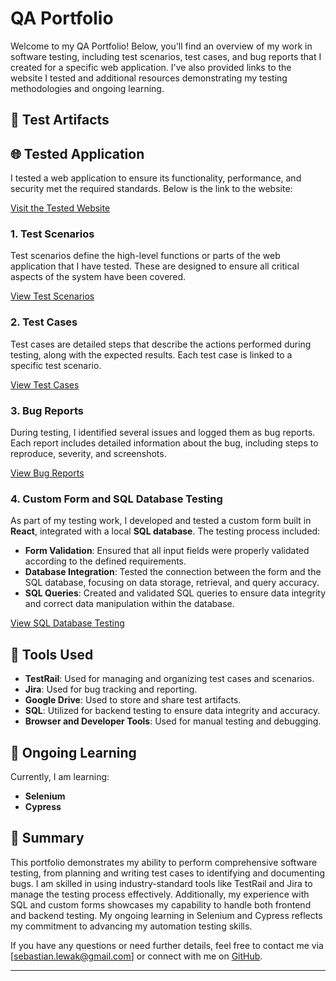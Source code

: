 # QA Portfolio

Welcome to my QA Portfolio! Below, you'll find an overview of my work in software testing, including test scenarios, test cases, and bug reports that I created for a specific web application. I've also provided links to the website I tested and additional resources demonstrating my testing methodologies and ongoing learning.

## 📂 Test Artifacts

## 🌐 Tested Application

I tested a web application to ensure its functionality, performance, and security met the required standards. Below is the link to the website:

<a href="https://skleptest.pl/" target="_blank">Visit the Tested Website</a>

### 1. Test Scenarios
Test scenarios define the high-level functions or parts of the web application that I have tested. These are designed to ensure all critical aspects of the system have been covered.

<a href="https://drive.google.com/drive/folders/1sljB4LnVx4k2_JC6gGVbpBO8sDW5OvaQ?hl=pl" target="_blank">View Test Scenarios</a>

### 2. Test Cases
Test cases are detailed steps that describe the actions performed during testing, along with the expected results. Each test case is linked to a specific test scenario.

<a href="https://drive.google.com/drive/folders/1bOpRBSNPWLUl5ggG4sUYm-R7xeOPsQNu?hl=pl" target="_blank">View Test Cases</a>

### 3. Bug Reports
During testing, I identified several issues and logged them as bug reports. Each report includes detailed information about the bug, including steps to reproduce, severity, and screenshots.

<a href="https://drive.google.com/drive/folders/1FFiZYniHSgMy7xwNoEDn9YvrpuZYW0cz?hl=pl" target="_blank">View Bug Reports</a>

### 4. Custom Form and SQL Database Testing

As part of my testing work, I developed and tested a custom form built in **React**, integrated with a local **SQL database**. The testing process included:

- **Form Validation**: Ensured that all input fields were properly validated according to the defined requirements.
- **Database Integration**: Tested the connection between the form and the SQL database, focusing on data storage, retrieval, and query accuracy.
- **SQL Queries**: Created and validated SQL queries to ensure data integrity and correct data manipulation within the database.

[View SQL Database Testing](https://github.com/sebastianlewak/custom-form)



## 🔧 Tools Used

- **TestRail**: Used for managing and organizing test cases and scenarios.
- **Jira**: Used for bug tracking and reporting.
- **Google Drive**: Used to store and share test artifacts.
- **SQL**: Utilized for backend testing to ensure data integrity and accuracy.
- **Browser and Developer Tools**: Used for manual testing and debugging.

## 🚀 Ongoing Learning

Currently, I am learning:

- **Selenium**
- **Cypress**

## 📝 Summary

This portfolio demonstrates my ability to perform comprehensive software testing, from planning and writing test cases to identifying and documenting bugs. I am skilled in using industry-standard tools like TestRail and Jira to manage the testing process effectively. Additionally, my experience with SQL and custom forms showcases my capability to handle both frontend and backend testing. My ongoing learning in Selenium and Cypress reflects my commitment to advancing my automation testing skills.

If you have any questions or need further details, feel free to contact me via [sebastian.lewak@gmail.com] or connect with me on [GitHub](https://github.com/sebastianlewak).

---
